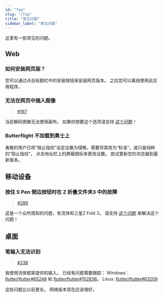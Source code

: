 ```yaml
---
id: "faq"
slug: "/faq"
title: "常见问题"
sidebar_label: "常见问题"
---
```


这里有一些常见的问题。

## Web

### 如何安装网页版？

您可以通过点击标题栏中的安装按钮来安装网页版本。 之后您可以离线使用此应用程序。

### 无法在网页中插入图像

> [#167](https://github.com/LinwoodDev/Butterfly/issues/167)

当前解码图像无法使用画布。 如果你想要这个选项请支持 [这个问题](https://github.com/flutter/flutter/issues/102683)！

### Butterflight 不加载到勇士上

勇敢的用户已将“阻止指纹”设定设置为侵略，需要将其改为“标准”，或只是纯粹的“阻止指纹”。 点击地址栏上的屏蔽图标来更改设置。 尝试更新您的浏览器到最新版本。

## 移动设备

### 按住 S Pen 侧边按钮时在 Z 折叠文件夹3 中的故障

> [#289](https://github.com/LinwoodDev/Butterfly/issues/289)

这是一个众所周知的问题，有流体和三星Z Fold 3。 请支持 [这个问题](https://github.com/flutter/flutter/issues/111068) 来解决这个问题！

## 桌面

### 笔输入无法识别

> [#238](https://github.com/LinwoodDev/Butterfly/issues/238)

我使用流体框架提供的输入。 已经有问题需要跟踪： Windows： [flutter/flutter#65248](https://github.com/flutter/flutter/issues/65248) 和 [flutter/flutter#102836](https://github.com/flutter/flutter/issues/102836)。 Linux: [flutter/flutter#63209](https://github.com/flutter/flutter/issues/63209)

这些问题比以前更长。 网络版本现在应该很好。
